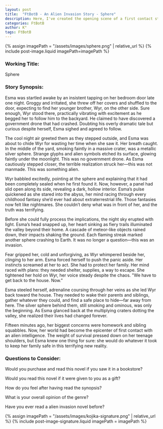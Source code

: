 ```yaml
---
layout: post
title:  "FtBotB - An Alien Invasion Story - Sphere"
description: Here, I've created the opening scene of a first contact story that transforms an ordinary night into humanity's first alien encounter through the eyes of teenager Esma and her younger brother Wyr. When they discover a mysterious silver sphere in their backyard - just the first of many raining from the sky - Esma must quickly shift from curious observer to family protector. By focusing on these crucial first fifteen minutes of an alien invasion through a teen's perspective, I explore how quickly ordinary life can transform into extraordinary circumstances, and how responsibility can fall on unexpected shoulders in times of crisis.
categories: FtBotB
author: K°
tags: FtBotB
---
```


<div>
{% assign imagePath = "/assets/images/sphere.png" | relative_url %}
{% include post-image.liquid imagePath=imagePath %}
</div>

### Working Title:
Sphere

### Story Synopsis:
Esma was startled awake by an insistent tapping on her bedroom door late one night. Groggy and irritated, she threw off her covers and shuffled to the door, expecting to find her younger brother, Wyr, on the other side. Sure enough, Wyr stood there, practically vibrating with excitement as he begged her to follow him to the backyard. He claimed to have discovered a government drone that had crashed. Doubting his overly dramatic tale but curious despite herself, Esma sighed and agreed to follow.  

The cool night air greeted them as they stepped outside, and Esma was about to chide Wyr for wasting her time when she saw it. Her breath caught. In the middle of the yard, smoking faintly in a massive crater, was a metallic silver sphere. Strange glyphs and alien symbols etched its surface, glowing faintly under the moonlight. This was no government drone. As Esma cautiously stepped closer, the terrible realization struck her—this was not manmade. This was something alien.  

Wyr babbled excitedly, pointing at the sphere and explaining that it had been completely sealed when he first found it. Now, however, a panel had slid open along its side, revealing a dark, hollow interior. Esma’s pulse quickened as she stared into the abyss, her mind racing through every childhood fantasy she’d ever had about extraterrestrial life. Those fantasies now felt like nightmares. She couldn’t deny what was in front of her, and the truth was terrifying.  

Before she could fully process the implications, the night sky erupted with light. Esma’s head snapped up, her heart sinking as fiery trails illuminated the valley beyond their home. A cascade of meteor-like objects rained down, their impacts shaking the ground. Each flaming streak marked another sphere crashing to Earth. It was no longer a question—this was an invasion.  

Fear gripped her, cold and unforgiving, as Wyr whimpered beside her, clinging to her arm. Esma forced herself to push the panic aside. Her instincts screamed at her to act. She had to protect her family. Her mind raced with plans: they needed shelter, supplies, a way to escape. She tightened her hold on Wyr, her voice steady despite the chaos. "We have to get back to the house. Now."  

Esma steeled herself, adrenaline coursing through her veins as she led Wyr back toward the house. They needed to wake their parents and siblings, gather whatever they could, and find a safe place to hide—far away from here. The silver sphere behind them, still smoking and ominous, was only the beginning. As Esma glanced back at the multiplying craters dotting the valley, she realized their lives had changed forever.  

Fifteen minutes ago, her biggest concerns were homework and sibling squabbles. Now, her world had become the epicenter of first contact with an alien intelligence. The weight of survival pressed down on her teenage shoulders, but Esma knew one thing for sure: she would do whatever it took to keep her family safe in this terrifying new reality.  

### Questions to Consider:
Would you purchase and read this novel if you saw it in a bookstore?

Would you read this novel if it were given to you as a gift?

How do you feel after having read the synopsis?

What is your overall opinion of the genre?

Have you ever read a alien invasion novel before?

<!-- signature -->
{% assign imagePath = "/assets/images/kojika-signature.png" | relative_url %}
{% include post-image-signature.liquid imagePath = imagePath %}